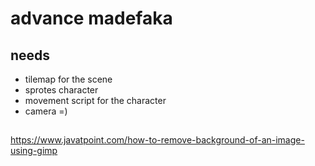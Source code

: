 # advance madefaka

## needs

- tilemap for the scene
- sprotes character
- movement script for the character
- camera =)

## 

https://www.javatpoint.com/how-to-remove-background-of-an-image-using-gimp

